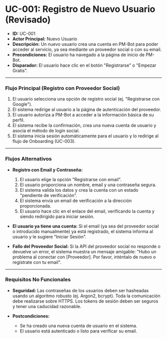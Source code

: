 # UC-001: Registro de Nuevo Usuario (Revisado)

- **ID:** UC-001
- **Actor Principal:** Nuevo Usuario
- **Descripción:** Un nuevo usuario crea una cuenta en PM-Bot para poder acceder al servicio, ya sea mediante un proveedor social o con su email.
- **Precondiciones:** El usuario ha navegado a la página de inicio de PM-Bot.
- **Disparador:** El usuario hace clic en el botón "Registrarse" o "Empezar Gratis".

---

### Flujo Principal (Registro con Proveedor Social)

1.  El usuario selecciona una opción de registro social (ej. "Registrarse con Google").
2.  El sistema redirige al usuario a la página de autenticación del proveedor.
3.  El usuario autoriza a PM-Bot a acceder a la información básica de su perfil.
4.  El sistema recibe la confirmación, crea una nueva cuenta de usuario y asocia el método de login social.
5.  El sistema inicia sesión automáticamente para el usuario y lo redirige al flujo de Onboarding (UC-003).

---

### Flujos Alternativos

- **Registro con Email y Contraseña:**
    1. El usuario elige la opción "Registrarse con email".
    2. El usuario proporciona un nombre, email y una contraseña segura.
    3. El sistema valida los datos y crea la cuenta con un estado "pendiente de verificación".
    4. El sistema envía un email de verificación a la dirección proporcionada.
    5. El usuario hace clic en el enlace del email, verificando la cuenta y siendo redirigido para iniciar sesión.

- **El usuario ya tiene una cuenta:** Si el email (ya sea del proveedor social o introducido manualmente) ya está registrado, el sistema informa al usuario y le sugiere "Iniciar Sesión".

- **Fallo del Proveedor Social:** Si la API del proveedor social no responde o devuelve un error, el sistema muestra un mensaje amigable: "Hubo un problema al conectar con [Proveedor]. Por favor, inténtalo de nuevo o regístrate con tu email".

---

### Requisitos No Funcionales

- **Seguridad:** Las contraseñas de los usuarios deben ser hasheadas usando un algoritmo robusto (ej. Argon2, bcrypt). Toda la comunicación debe realizarse sobre HTTPS. Los tokens de sesión deben ser seguros y tener una caducidad razonable.

- **Postcondiciones:**
    - Se ha creado una nueva cuenta de usuario en el sistema.
    - El usuario está autenticado o listo para verificar su email.